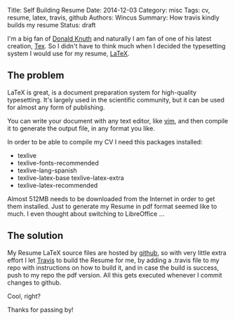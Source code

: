 Title: Self Building Resume
Date: 2014-12-03
Category: misc
Tags: cv, resume, latex, travis, github
Authors: Wincus
Summary: How travis kindly builds my resume
Status: draft

I'm a big fan of [Donald Knuth](http://en.wikipedia.org/wiki/Donald_Knuth) and
naturally I am fan of one of his latest creation, [Tex](http://tug.org/). So 
I didn't have to think much when I decided the typesetting system I would use 
for my resume, [LaTeX](http://www.latex-project.org/).

The problem
-----------
LaTeX is great, is a document preparation system for high-quality typesetting.
It's largely used in the scientific community, but it can be used for almost
any form of publishing.

You can write your document with any text editor, 
like [vim](http://vim.org), and then compile it to 
generate the output file, in any format you like.

In order to be able to compile my CV I need this packages installed:

 * texlive
 * texlive-fonts-recommended
 * texlive-lang-spanish
 * texlive-latex-base texlive-latex-extra 
 * texlive-latex-recommended

Almost 512MB needs to be downloaded from the Internet in order to get them 
installed. Just to generate my Resume in pdf format seemed like to much. I even
thought about switching to LibreOffice ...

The solution
------------
My Resume LaTeX source files are hosted by [github](https://github.com/wincus/curric), so 
with very little extra effort I let [Travis](https://travis-ci.org/wincus/curric) to build 
the Resume for me, by adding a .travis file to my repo with instructions on how to build it,
and in case the build is success, push to my repo the pdf version. All this gets
executed whenever I commit changes to github. 

Cool, right?

Thanks for passing by!
